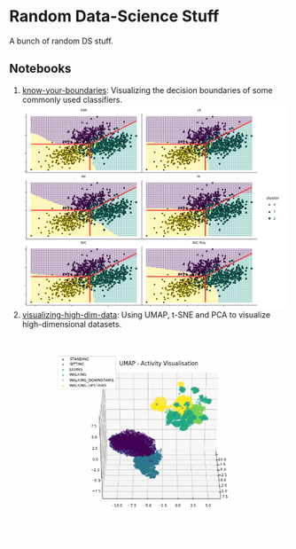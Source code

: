 # Random Data-Science Stuff

A bunch of random DS stuff.

## Notebooks

1. [know-your-boundaries](https://github.com/AvivNavon/radss/blob/master/notebooks/know-your-boundaries.ipynb):
    Visualizing the decision boundaries of some commonly used classifiers.
    ![](images/boundaries.png)
2. [visualizing-high-dim-data](https://github.com/AvivNavon/radss/blob/master/notebooks/visualizing-high-dim-data.ipynb):
    Using UMAP, t-SNE and PCA to visualize high-dimensional datasets.
    ![](images/umap.gif)